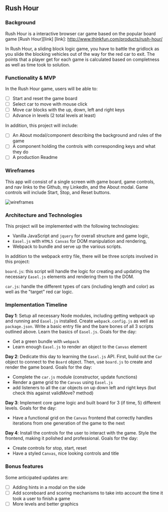 ## Rush Hour

### Background

Rush Hour is a interactive browser car game based on the popular board game [Rush Hour][link]
[link]: http://www.thinkfun.com/products/rush-hour/

In Rush Hour, a sliding block logic game, you have to battle the gridlock as you slide the blocking vehicles out of the way for the red car to exit. The points that a player get for each game is calculated based on completness as well as time took to solution.

### Functionality & MVP  

In the Rush Hour game, users will be able to:

- [ ] Start and reset the game board
- [ ] Select car to move with mouse click
- [ ] Move car blocks with the up, down, left and right keys
- [ ] Advance in levels (2 total levels at least)

In addition, this project will include:

- [ ] An About modal/component describing the background and rules of the game
- [ ] A component holding the controls with corresponding keys and what they do
- [ ] A production Readme

### Wireframes

This app will consist of a single screen with game board, game controls, and nav links to the Github, my LinkedIn,
and the About modal.  Game controls will include Start, Stop, and Reset buttons.

![wireframes](https://github.com/valerielu/javascript-project/blob/master/wireframe.png)

### Architecture and Technologies

This project will be implemented with the following technologies:

- Vanilla JavaScript and `jquery` for overall structure and game logic,
- `Easel.js` with `HTML5 Canvas` for DOM manipulation and rendering,
- Webpack to bundle and serve up the various scripts.

In addition to the webpack entry file, there will be three scripts involved in this project:

`board.js`: this script will handle the logic for creating and updating the necessary `Easel.js` elements and rendering them to the DOM.

`car.js`: handle the different types of cars (including length and color) as well as the "target" red car logic.

### Implementation Timeline

**Day 1**: Setup all necessary Node modules, including getting webpack up and running and `Easel.js` installed.  Create `webpack.config.js` as well as `package.json`.  Write a basic entry file and the bare bones of all 3 scripts outlined above.  Learn the basics of `Easel.js`.  Goals for the day:

- Get a green bundle with `webpack`
- Learn enough `Easel.js` to render an object to the `Canvas` element

**Day 2**: Dedicate this day to learning the `Easel.js` API.  First, build out the `Car` object to connect to the `Board` object.  Then, use `board.js` to create and render the game board. Goals for the day:

- Complete the `car.js` module (constructor, update functions)
- Render a game grid to the `Canvas` using `Easel.js`
- add listeners to all the car objects on up down left and right keys (but check this against validMove? method)

**Day 3**: Implement core game logic and built board for 3 (if time, 5) different levels.  Goals for the day:

- Have a functional grid on the `Canvas` frontend that correctly handles iterations from one generation of the game to the next

**Day 4**: Install the controls for the user to interact with the game.  Style the frontend, making it polished and professional.  Goals for the day:

- Create controls for stop, start, reset
- Have a styled `Canvas`, nice looking controls and title


### Bonus features

Some anticipated updates are:

- [ ] Adding hints in a modal on the side
- [ ] Add scoreboard and scoring mechanisms to take into account the time it took a user to finish a game
- [ ] More levels and better graphics

